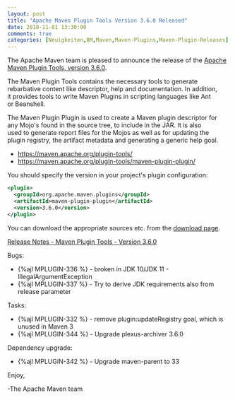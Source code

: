 ```yaml
---
layout: post
title: "Apache Maven Plugin Tools Version 3.6.0 Released"
date: 2018-11-01 13:30:00
comments: true
categories: [Neuigkeiten,BM,Maven,Maven-Plugins,Maven-Plugin-Releases]
---
```

The Apache Maven team is pleased to announce the release of the 
[Apache Maven Plugin Tools, version 3.6.0](https://maven.apache.org/plugin-tools/).

The Maven Plugin Tools contains the necessary tools to generate  
rebarbative content like descriptor, help and documentation. In addition,  
it provides tools to write Maven Plugins in scripting languages like Ant  
or Beanshell.

The Maven Plugin Plugin is used to create a Maven plugin descriptor for  
any Mojo's found in the source tree, to include in the JAR. It is also  
used to generate report files for the Mojos as well as for updating the  
plugin registry, the artifact metadata and generating a generic help goal.

 * https://maven.apache.org/plugin-tools/
 * https://maven.apache.org/plugin-tools/maven-plugin-plugin/

You should specify the version in your project's plugin configuration:

```xml
<plugin>
  <groupId>org.apache.maven.plugins</groupId>
  <artifactId>maven-plugin-plugin</artifactId>
  <version>3.6.0</version>
</plugin>
```
You can download the appropriate sources etc. from the [download page](https://maven.apache.org/plugins-tools/download.cgi).

<!-- more -->

[Release Notes - Maven Plugin Tools - Version 3.6.0](https://issues.apache.org/jira/secure/ReleaseNote.jspa?version=12343309&styleName=Text&projectId=12317820)

Bugs:

 * {%ajl MPLUGIN-336 %} - broken in JDK 10/JDK 11 - IllegalArgumentException
 * {%ajl MPLUGIN-337 %} - Try to derive JDK requirements also from release parameter

Tasks:

 * {%ajl MPLUGIN-332 %} - remove plugin:updateRegistry goal, which is unused in Maven 3
 * {%ajl MPLUGIN-344 %} - Upgrade plexus-archiver 3.6.0

Dependency upgrade:

 * {%ajl MPLUGIN-342 %} - Upgrade maven-parent to 33

Enjoy,

-The Apache Maven team


